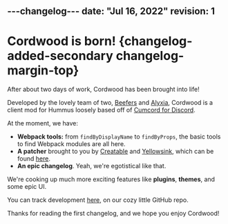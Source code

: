 ---changelog---
date: "Jul 16, 2022"
revision: 1
---
Cordwood is born! {changelog-added-secondary changelog-margin-top}
==========================================

After about two days of work, Cordwood has been brought into life!

Developed by the lovely team of two, [Beefers](https://github.com/Beefers) and [Alyxia](https://github.com/lexisother), Cordwood is a client mod for Hummus loosely based off of [Cumcord for Discord](https://git.sr.ht/~creatable/Cumcord).

At the moment, we have:

* **Webpack tools:** from `findByDisplayName` to `findByProps`, the basic tools to find Webpack modules are all here.
* **A patcher** brought to you by [Creatable](https://github.com/cr3atable) and [Yellowsink](https://github.com/Yellowsink), which can be found [here](https://github.com/Cumcord/spitroast).
* **An epic changelog**. Yeah, we're egotistical like that.

We're cooking up much more exciting features like **plugins**, **themes**, and some epic UI.

You can track development [here](https://github.com/Cordwood/Cordwood), on our cozy little GitHub repo.

Thanks for reading the first changelog, and we hope you enjoy Cordwood!
